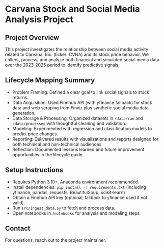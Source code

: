 # Carvana Stock and Social Media Analysis Project

## Project Overview
This project investigates the relationship between social media activity related to Carvana, Inc. (ticker: CVNA) and its stock price behavior. We collect, process, and analyze both financial and simulated social media data over the 2023-2025 period to identify predictive signals.

## Lifecycle Mapping Summary
- Problem Framing: Defined a clear goal to link social signals to stock returns.
- Data Acquisition: Used Finnhub API (with yfinance fallback) for stock data and web scraping from Finviz plus synthetic social media data generation.
- Data Storage & Processing: Organized datasets in `/data/raw` and `/data/processed` with thoughtful cleaning and validation.
- Modeling: Experimented with regression and classification models to predict price changes.
- Reporting: Delivered results with visualizations and reports designed for both technical and non-technical audiences.
- Reflection: Documented lessons learned and future improvement opportunities in the lifecycle guide.

## Setup Instructions
- Requires Python 3.10+, Anaconda environment recommended.
- Install dependencies: `pip install -r requirements.txt` (including yfinance, pandas, requests, BeautifulSoup, scikit-learn)
- Obtain a Finnhub API key (optional, fallback to yfinance used if not valid).
- Run `src/ingest_data.py` to fetch and process data.
- Open notebooks in `/notebooks` for analysis and modeling steps.

## Contact
For questions, reach out to the project maintainer.

